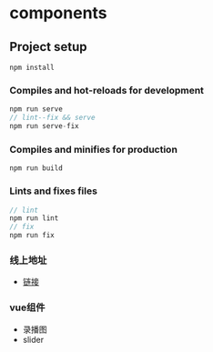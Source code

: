 # components

## Project setup

```
npm install
```

### Compiles and hot-reloads for development

```javascript
npm run serve
// lint--fix && serve
npm run serve-fix
```

### Compiles and minifies for production

```
npm run build
```

### Lints and fixes files

```javascript
// lint
npm run lint
// fix
npm run fix
```

### 线上地址

- [链接](http://junejulys.com/components)

### vue组件

- 录播图
- slider